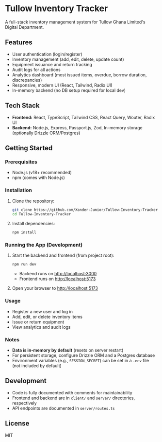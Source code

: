 # Tullow Inventory Tracker

A full-stack inventory management system for Tullow Ghana Limited's Digital Department.

## Features
- User authentication (login/register)
- Inventory management (add, edit, delete, update count)
- Equipment issuance and return tracking
- Audit logs for all actions
- Analytics dashboard (most issued items, overdue, borrow duration, discrepancies)
- Responsive, modern UI (React, Tailwind, Radix UI)
- In-memory backend (no DB setup required for local dev)

## Tech Stack
- **Frontend:** React, TypeScript, Tailwind CSS, React Query, Wouter, Radix UI
- **Backend:** Node.js, Express, Passport.js, Zod, In-memory storage (optionally Drizzle ORM/Postgres)

## Getting Started

### Prerequisites
- Node.js (v18+ recommended)
- npm (comes with Node.js)

### Installation
1. Clone the repository:
   ```sh
   git clone https://github.com/Xander-Junior/Tullow-Inventory-Tracker.git
   cd Tullow-Inventory-Tracker
   ```
2. Install dependencies:
   ```sh
   npm install
   ```

### Running the App (Development)
1. Start the backend and frontend (from project root):
   ```sh
   npm run dev
   ```
   - Backend runs on [http://localhost:3000](http://localhost:3000)
   - Frontend runs on [http://localhost:5173](http://localhost:5173)

2. Open your browser to [http://localhost:5173](http://localhost:5173)

### Usage
- Register a new user and log in
- Add, edit, or delete inventory items
- Issue or return equipment
- View analytics and audit logs

### Notes
- **Data is in-memory by default** (resets on server restart)
- For persistent storage, configure Drizzle ORM and a Postgres database
- Environment variables (e.g., `SESSION_SECRET`) can be set in a `.env` file (not included by default)

## Development
- Code is fully documented with comments for maintainability
- Frontend and backend are in `client/` and `server/` directories, respectively
- API endpoints are documented in `server/routes.ts`

## License
MIT 